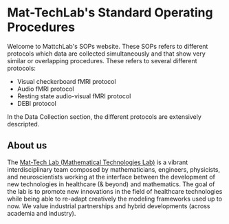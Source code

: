 # Mat-TechLab's Standard Operating Procedures

Welcome to MattchLab's SOPs website. These SOPs refers to different protocols which data are collected simultaneously and that show very similar or overlapping procedures. These refers to several different protocols:

- Visual checkerboard fMRI protocol
- Audio fMRI protocol
- Resting state audio-visual fMRI protocol
- DEBI protocol

In the Data Collection section, the different protocols are extensively descripted.

## About us

The [Mat-Tech Lab (Mathematical Technologies Lab)](https://sites.google.com/view/mat-tech-lab/home) is a vibrant interdisciplinary team composed by mathematicians, engineers, physicists, and neuroscientists working at the interface between the development of new technologies in healthcare (& beyond) and mathematics. The goal of the lab is to promote new innovations in the field of healthcare technologies while being able to re-adapt creatively the modeling frameworks used up to now. We value industrial partnerships and hybrid developments (across academia and industry).
